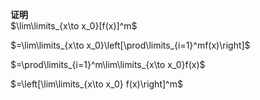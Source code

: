 **证明**  
$\lim\limits_{x\to x_0}[f(x)]^m$  
  
$=\lim\limits_{x\to x_0}\left[\prod\limits_{i=1}^mf(x)\right]$  
  
$=\prod\limits_{i=1}^m\lim\limits_{x\to x_0}f(x)$  
  
$=\left[\lim\limits_{x\to x_0} f(x)\right]^m$  
